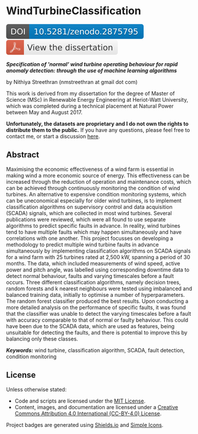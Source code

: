 # WindTurbineClassification

[![DOI](images/badges/doi.svg)](https://doi.org/10.5281/zenodo.2875795)
[![View documentation (PDF)](images/badges/pdf.svg)](https://raw.githubusercontent.com/nmstreethran/WindTurbineClassification/current/docs/nms_dissertation.pdf)

***Specification of 'normal' wind turbine operating behaviour for rapid anomaly detection: through the use of machine learning algorithms***

by Nithiya Streethran (nmstreethran at gmail dot com)

This work is derived from my dissertation for the degree of Master of Science (MSc) in Renewable Energy Engineering at Heriot-Watt University, which was completed during a technical placement at Natural Power between May and August 2017.

**Unfortunately, the datasets are proprietary and I do not own the rights to distribute them to the public.** If you have any questions, please feel free to contact me, or start a discussion [here](https://github.com/nmstreethran/WindTurbineClassification/discussions).

## Abstract

Maximising the economic effectiveness of a wind farm is essential in making wind a more economic source of energy. This effectiveness can be increased through the reduction of operation and maintenance costs, which can be achieved through continuously monitoring the condition of wind turbines. An alternative to expensive condition monitoring systems, which can be uneconomical especially for older wind turbines, is to implement classification algorithms on supervisory control and data acquisition (SCADA) signals, which are collected in most wind turbines. Several publications were reviewed, which were all found to use separate algorithms to predict specific faults in advance. In reality, wind turbines tend to have multiple faults which may happen simultaneously and have correlations with one another. This project focusses on developing a methodology to predict multiple wind turbine faults in advance simultaneously by implementing classification algorithms on SCADA signals for a wind farm with 25 turbines rated at 2,500 kW, spanning a period of 30 months. The data, which included measurements of wind speed, active power and pitch angle, was labelled using corresponding downtime data to detect normal behaviour, faults and varying timescales before a fault occurs. Three different classification algorithms, namely decision trees, random forests and k nearest neighbours were tested using imbalanced and balanced training data, initially to optimise a number of hyperparameters. The random forest classifier produced the best results. Upon conducting a more detailed analysis on the performance of specific faults, it was found that the classifier was unable to detect the varying timescales before a fault with accuracy comparable to that of normal or faulty behaviour. This could have been due to the SCADA data, which are used as features, being unsuitable for detecting the faults, and there is potential to improve this by balancing only these classes.

***Keywords:*** wind turbine, classification algorithm, SCADA, fault detection, condition monitoring

## License

Unless otherwise stated:

- Code and scripts are licensed under the [MIT License](https://opensource.org/licenses/MIT).
- Content, images, and documentation are licensed under a [Creative Commons Attribution 4.0 International (CC-BY-4.0) License](https://creativecommons.org/licenses/by/4.0/).

Project badges are generated using [Shields.io](https://shields.io/) and [Simple Icons](https://simpleicons.org/).
